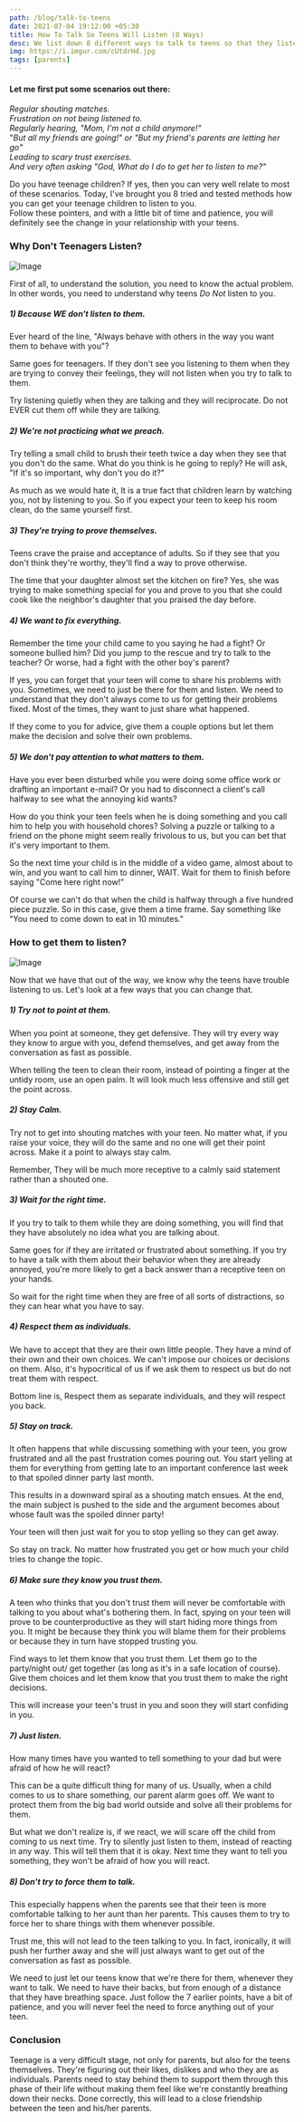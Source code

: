 ```yaml
---
path: /blog/talk-to-teens
date: 2021-07-04 19:12:00 +05:30
title: How To Talk So Teens Will Listen (8 Ways)
desc: We list down 8 different ways to talk to teens so that they listen.
img: https://i.imgur.com/cUtdrHd.jpg
tags: [parents]
---
```


#### Let me first put some scenarios out there:

_Regular shouting matches._\
_Frustration on not being listened to._\
_Regularly hearing, &quot;Mom, I&#39;m not a child anymore!&quot;_\
&quot;_But all my friends are going!&quot; or &quot;But my friend&#39;s parents are letting her go&quot;_\
_Leading to scary trust exercises._\
_And very often asking &quot;God, What do I do to get her to listen to me?&quot;_

Do you have teenage children? If yes, then you can very well relate to most of these scenarios. Today, I&#39;ve brought you 8 tried and tested methods how you can get your teenage children to listen to you.\
Follow these pointers, and with a little bit of time and patience, you will definitely see the change in your relationship with your teens.

### Why Don&#39;t Teenagers Listen?

![Image](https://i.imgur.com/4b3Ox3c.jpg)

First of all, to understand the solution, you need to know the actual problem. In other words, you need to understand why teens _Do Not_ listen to you.

##### 1) Because WE don&#39;t listen to them.

Ever heard of the line, &quot;Always behave with others in the way you want them to behave with you&quot;?

Same goes for teenagers. If they don&#39;t see you listening to them when they are trying to convey their feelings, they will not listen when you try to talk to them.

Try listening quietly when they are talking and they will reciprocate. Do not EVER cut them off while they are talking.

##### 2) We&#39;re not practicing what we preach.

Try telling a small child to brush their teeth twice a day when they see that you don&#39;t do the same. What do you think is he going to reply? He will ask, &quot;If it&#39;s so important, why don&#39;t you do it?&quot;

As much as we would hate it, It is a true fact that children learn by watching you, not by listening to you. So if you expect your teen to keep his room clean, do the same yourself first.

##### 3) They&#39;re trying to prove themselves.

Teens crave the praise and acceptance of adults. So if they see that you don&#39;t think they&#39;re worthy, they&#39;ll find a way to prove otherwise.

The time that your daughter almost set the kitchen on fire? Yes, she was trying to make something special for you and prove to you that she could cook like the neighbor&#39;s daughter that you praised the day before.

##### 4) We want to fix everything.

Remember the time your child came to you saying he had a fight? Or someone bullied him? Did you jump to the rescue and try to talk to the teacher? Or worse, had a fight with the other boy&#39;s parent?

If yes, you can forget that your teen will come to share his problems with you. Sometimes, we need to just be there for them and listen. We need to understand that they don&#39;t always come to us for getting their problems fixed. Most of the times, they want to just share what happened.

If they come to you for advice, give them a couple options but let them make the decision and solve their own problems.

##### 5) We don&#39;t pay attention to what matters to them.

Have you ever been disturbed while you were doing some office work or drafting an important e-mail? Or you had to disconnect a client&#39;s call halfway to see what the annoying kid wants?

How do you think your teen feels when he is doing something and you call him to help you with household chores? Solving a puzzle or talking to a friend on the phone might seem really frivolous to us, but you can bet that it&#39;s very important to them.

So the next time your child is in the middle of a video game, almost about to win, and you want to call him to dinner, WAIT. Wait for them to finish before saying &quot;Come here right now!&quot;

Of course we can&#39;t do that when the child is halfway through a five hundred piece puzzle. So in this case, give them a time frame. Say something like &quot;You need to come down to eat in 10 minutes.&quot;

### How to get them to listen?

![Image](https://i.imgur.com/sh1utDj.jpg)

Now that we have that out of the way, we know why the teens have trouble listening to us. Let&#39;s look at a few ways that you can change that.

##### 1) Try not to point at them.

When you point at someone, they get defensive. They will try every way they know to argue with you, defend themselves, and get away from the conversation as fast as possible.

When telling the teen to clean their room, instead of pointing a finger at the untidy room, use an open palm. It will look much less offensive and still get the point across.

##### 2) Stay Calm.

Try not to get into shouting matches with your teen. No matter what, if you raise your voice, they will do the same and no one will get their point across. Make it a point to always stay calm.

Remember, They will be much more receptive to a calmly said statement rather than a shouted one.

##### 3) Wait for the right time.

If you try to talk to them while they are doing something, you will find that they have absolutely no idea what you are talking about.

Same goes for if they are irritated or frustrated about something. If you try to have a talk with them about their behavior when they are already annoyed, you&#39;re more likely to get a back answer than a receptive teen on your hands.

So wait for the right time when they are free of all sorts of distractions, so they can hear what you have to say.

##### 4) Respect them as individuals.

We have to accept that they are their own little people. They have a mind of their own and their own choices. We can&#39;t impose our choices or decisions on them. Also, it&#39;s hypocritical of us if we ask them to respect us but do not treat them with respect.

Bottom line is, Respect them as separate individuals, and they will respect you back.

##### 5) Stay on track.

It often happens that while discussing something with your teen, you grow frustrated and all the past frustration comes pouring out. You start yelling at them for everything from getting late to an important conference last week to that spoiled dinner party last month.

This results in a downward spiral as a shouting match ensues. At the end, the main subject is pushed to the side and the argument becomes about whose fault was the spoiled dinner party!

Your teen will then just wait for you to stop yelling so they can get away.

So stay on track. No matter how frustrated you get or how much your child tries to change the topic.

##### 6) Make sure they know you trust them.

A teen who thinks that you don&#39;t trust them will never be comfortable with talking to you about what&#39;s bothering them. In fact, spying on your teen will prove to be counterproductive as they will start hiding more things from you. It might be because they think you will blame them for their problems or because they in turn have stopped trusting you.

Find ways to let them know that you trust them. Let them go to the party/night out/ get together (as long as it&#39;s in a safe location of course). Give them choices and let them know that you trust them to make the right decisions.

This will increase your teen&#39;s trust in you and soon they will start confiding in you.

##### 7) Just listen.

How many times have you wanted to tell something to your dad but were afraid of how he will react?

This can be a quite difficult thing for many of us. Usually, when a child comes to us to share something, our parent alarm goes off. We want to protect them from the big bad world outside and solve all their problems for them.

But what we don&#39;t realize is, if we react, we will scare off the child from coming to us next time. Try to silently just listen to them, instead of reacting in any way. This will tell them that it is okay. Next time they want to tell you something, they won&#39;t be afraid of how you will react.

##### 8) Don&#39;t try to force them to talk.

This especially happens when the parents see that their teen is more comfortable talking to her aunt than her parents. This causes them to try to force her to share things with them whenever possible.

Trust me, this will not lead to the teen talking to you. In fact, ironically, it will push her further away and she will just always want to get out of the conversation as fast as possible.

We need to just let our teens know that we&#39;re there for them, whenever they want to talk. We need to have their backs, but from enough of a distance that they have breathing space. Just follow the 7 earlier points, have a bit of patience, and you will never feel the need to force anything out of your teen.

### Conclusion

Teenage is a very difficult stage, not only for parents, but also for the teens themselves. They&#39;re figuring out their likes, dislikes and who they are as individuals. Parents need to stay behind them to support them through this phase of their life without making them feel like we&#39;re constantly breathing down their necks. Done correctly, this will lead to a close friendship between the teen and his/her parents.
